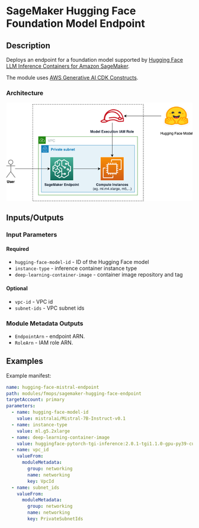 # SageMaker Hugging Face Foundation Model Endpoint

## Description

Deploys an endpoint for a foundation model supported by [Hugging Face LLM Inference Containers for Amazon SageMaker](https://huggingface.co/blog/sagemaker-huggingface-llm). 

The module uses [AWS Generative AI CDK Constructs](https://github.com/awslabs/generative-ai-cdk-constructs/tree/main).

### Architecture

![SageMaker Hugging Face Foundation Model Endpoint Module Architecture](docs/_static/sagemaker-hugging-face-fm-endpoint-module-architecture.png "SageMaker Hugging Face Foundation Model Endpoint Module Architecture")

## Inputs/Outputs

### Input Parameters

#### Required

- `hugging-face-model-id` - ID of the Hugging Face model
- `instance-type` - inference container instance type
- `deep-learning-container-image` - container image repository and tag

#### Optional

- `vpc-id` - VPC id
- `subnet-ids` - VPC subnet ids

### Module Metadata Outputs

- `EndpointArn` - endpoint ARN.
- `RoleArn` - IAM role ARN.

## Examples

Example manifest:

```yaml
name: hugging-face-mistral-endpoint
path: modules/fmops/sagemaker-hugging-face-endpoint
targetAccount: primary
parameters:
  - name: hugging-face-model-id
    value: mistralai/Mistral-7B-Instruct-v0.1
  - name: instance-type
    value: ml.g5.2xlarge
  - name: deep-learning-container-image
    value: huggingface-pytorch-tgi-inference:2.0.1-tgi1.1.0-gpu-py39-cu118-ubuntu20.04
  - name: vpc_id
    valueFrom:
      moduleMetadata:
        group: networking
        name: networking
        key: VpcId
  - name: subnet_ids
    valueFrom:
      moduleMetadata:
        group: networking
        name: networking
        key: PrivateSubnetIds
```
